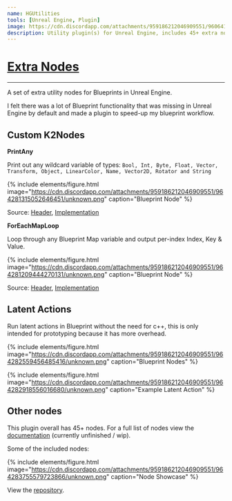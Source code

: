 ```yaml
---
name: HGUtilities
tools: [Unreal Engine, Plugin]
image: https://cdn.discordapp.com/attachments/959186212046909551/960641884714311680/unknown.png
description: Utility plugin(s) for Unreal Engine, includes 45+ extra nodes and latent actions in blueprint.
---
```


# [Extra Nodes](https://utils.hideout.no/)
---

A set of extra utility nodes for Blueprints in Unreal Engine.

I felt there was a lot of Blueprint functionality that was missing in Unreal Engine by default and made a plugin to speed-up my blueprint workflow.

## Custom K2Nodes

**PrintAny**

Print out any wildcard variable of types: `Bool, Int, Byte, Float, Vector, Transform, Object, LinearColor, Name, Vector2D, Rotator and String`

{% include elements/figure.html image="https://cdn.discordapp.com/attachments/959186212046909551/964281315052646451/unknown.png" caption="Blueprint Node" %}

Source: [Header](https://github.com/PrestigeBR/HGUtilNodes/blob/main/Source/CustomK2/Public/K2Node_PrintAny.h), [Implementation](https://github.com/PrestigeBR/HGUtilNodes/blob/main/Source/CustomK2/Private/K2Node_PrintAny.cpp)

**ForEachMapLoop**

Loop through any Blueprint Map variable and output per-index Index, Key & Value.

{% include elements/figure.html image="https://cdn.discordapp.com/attachments/959186212046909551/964281209444270131/unknown.png" caption="Blueprint Node" %}

Source: [Header](https://github.com/PrestigeBR/HGUtilNodes/blob/main/Source/CustomK2/Public/K2Node_ForEachMapLoop.h), [Implementation](https://github.com/PrestigeBR/HGUtilNodes/blob/main/Source/CustomK2/Private/K2Node_ForEachMapLoop.cpp)

## Latent Actions

Run latent actions in Blueprint without the need for c++, this is only intended for prototyping because it has more overhead.

{% include elements/figure.html image="https://cdn.discordapp.com/attachments/959186212046909551/964282559456485416/unknown.png" caption="Blueprint Nodes" %}

{% include elements/figure.html image="https://cdn.discordapp.com/attachments/959186212046909551/964282918556016680/unknown.png" caption="Example Latent Action" %}

## Other nodes

This plugin overall has 45+ nodes. For a full list of nodes view the [documentation](https://utils.hideout.no/) (currently unfinished / wip).

Some of the included nodes:

{% include elements/figure.html image="https://cdn.discordapp.com/attachments/959186212046909551/964283755579723866/unknown.png" caption="Node Showcase" %}

View the [repository](https://github.com/PrestigeBR/HGUtilNodes).

